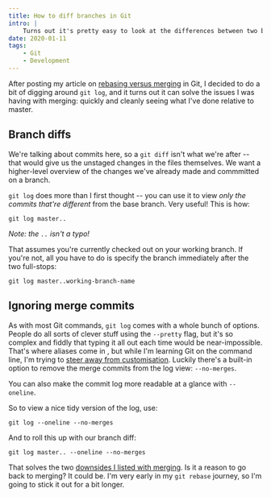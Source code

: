 ```yaml
---
title: How to diff branches in Git
intro: |
    Turns out it's pretty easy to look at the differences between two branches in Git. This is useful when coming back to a feature branch after a while.
date: 2020-01-11
tags:
    - Git
    - Development
---
```


After posting my article on [rebasing versus merging](/blog/git-rebase-versus-merge) in Git, I decided to do a bit of digging around `git log`, and it turns out it can solve the issues I was having with merging: quickly and cleanly seeing what I've done relative to master.


## Branch diffs

We're talking about commits here, so a `git diff` isn't what we're after -- that would give us the unstaged changes in the files themselves. We want a higher-level overview of the changes we've already made and commmitted on a branch.

`git log` does more than I first thought -- you can use it to view *only the commits that're different* from the base branch. Very useful! This is how:

```git
git log master..
```

<i>Note: the `..` isn't a typo!</i>

That assumes you're currently checked out on your working branch. If you're not, all you have to do is specify the branch immediately after the two full-stops:

```git
git log master..working-branch-name
```


## Ignoring merge commits

As with most Git commands, `git log` comes with a whole bunch of options. People do all sorts of clever stuff using the `--pretty` flag, but it's so complex and fiddly that typing it all out each time would be near-impossible. That's where aliases come in , but while I'm learning Git on the command line, I'm trying to [steer away from customisation](/blog/why-im-not-using-git-aliases). Luckily there's a built-in option to remove the merge commits from the log view: `--no-merges`.

You can also make the commit log more readable at a glance with `--oneline`.

So to view a nice tidy version of the log, use:

```git
git log --oneline --no-merges
```

And to roll this up with our branch diff:

```git
git log master.. --oneline --no-merges
```

That solves the two [downsides I listed with merging](/blog/git-rebase-versus-merge#cons-of-merging). Is it a reason to go back to merging? It could be. I'm very early in my `git rebase` journey, so I'm going to stick it out for a bit longer.




